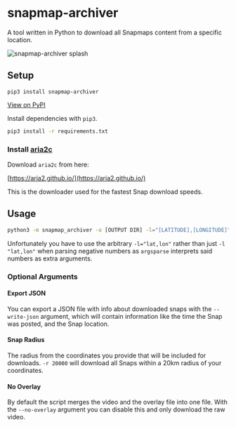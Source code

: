 # snapmap-archiver

A tool written in Python to download all Snapmaps content from a specific location.

![snapmap-archiver splash](/.github/img/Splash.png)

## Setup

`pip3 install snapmap-archiver`

[View on PyPI](https://pypi.org/project/snapmap-archiver/)

Install dependencies with `pip3`.

```sh
pip3 install -r requirements.txt
```

### Install [aria2c](http://aria2.github.io/)

Download `aria2c` from here:

[https://aria2.github.io/](https://aria2.github.io/)

This is the downloader used for the fastest Snap download speeds.

## Usage

```sh
python3 -m snapmap_archiver -o [OUTPUT DIR] -l="[LATITUDE],[LONGITUDE]"
```

Unfortunately you have to use the arbitrary `-l="lat,lon"` rather than just `-l "lat,lon"` when parsing negative numbers as `argsparse` interprets said numbers as extra arguments.

### Optional Arguments

#### Export JSON

You can export a JSON file with info about downloaded snaps with the `--write-json` argument, which will contain information like the time the Snap was posted, and the Snap location.

#### Snap Radius

The radius from the coordinates you provide that will be included for downloads. `-r 20000` will download all Snaps within a 20km radius of your coordinates.

#### No Overlay

By default the script merges the video and the overlay file into one file. With the `--no-overlay` argument you can disable this and only download the raw video.  
